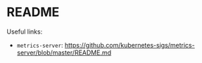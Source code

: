 # README

Useful links:
- `metrics-server`: <https://github.com/kubernetes-sigs/metrics-server/blob/master/README.md>
